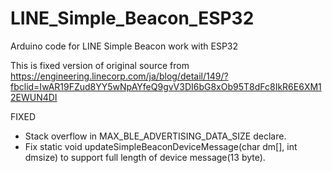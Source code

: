 # LINE_Simple_Beacon_ESP32
Arduino code for LINE Simple Beacon work with ESP32

This is fixed version of original source from
https://engineering.linecorp.com/ja/blog/detail/149/?fbclid=IwAR19FZud8YY5wNpAYfeQ9gvV3DI6bG8xOb95T8dFc8IkR6E6XM12EWUN4DI

FIXED
- Stack overflow in MAX_BLE_ADVERTISING_DATA_SIZE declare.
- Fix static void updateSimpleBeaconDeviceMessage(char dm[], int dmsize) to support full length of device message(13 byte).
